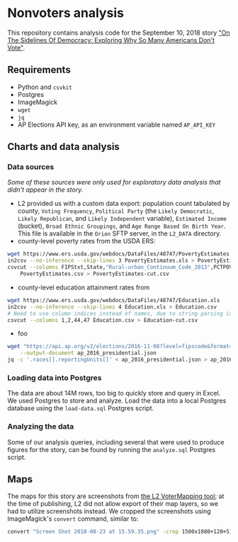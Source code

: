 # Nonvoters analysis

This repository contains analysis code for the September 10, 2018 story ["On The Sidelines Of Democracy: Exploring Why So Many Americans Don't Vote"](https://www.npr.org/2018/09/10/645223716/on-the-sidelines-of-democracy-exploring-why-so-many-americans-dont-vote).

## Requirements

- Python and `csvkit`
- Postgres
- ImageMagick
- `wget`
- `jq`
- AP Elections API key, as an environment variable named `AP_API_KEY`

## Charts and data analysis

### Data sources

_Some of these sources were only used for exploratory data analysis that didn't appear in the story._

- L2 provided us with a custom data export: population count tabulated by county, `Voting Frequency`, `Political Party` (the `Likely Democratic`, `Likely Republican`, and `Likely Independent` variable), `Estimated Income` (bucket), `Broad Ethnic Groupings`, and `Age Range Based On Birth Year`. This file is available in the `Orion` SFTP server, in the `L2_DATA` directory.
- county-level poverty rates from the USDA ERS:
```bash
wget https://www.ers.usda.gov/webdocs/DataFiles/48747/PovertyEstimates.xls
in2csv --no-inference --skip-lines 3 PovertyEstimates.xls > PovertyEstimates.csv
csvcut --columns FIPStxt,State,"Rural-urban_Continuum_Code_2013",PCTPOVALL_2016,MEDHHINC_2016 \
	PovertyEstimates.csv > PovertyEstimates-cut.csv
```
- county-level education attainment rates from
```bash
wget https://www.ers.usda.gov/webdocs/DataFiles/48747/Education.xls
in2csv --no-inference --skip-lines 4 Education.xls > Education.csv
# Need to use column indices instead of names, due to string parsing issues
csvcut --columns 1,2,44,47 Education.csv > Education-cut.csv
```
- foo
```bash
wget "https://api.ap.org/v2/elections/2016-11-08?level=fipscode&format=json&officeID=P&apikey=${AP_API_KEY}" \
	--output-document ap_2016_presidential.json
jq -c '.races[].reportingUnits[]' < ap_2016_presidential.json > ap_2016_presidential_races.json
```

### Loading data into Postgres

The data are about 14M rows, too big to quickly store and query in Excel. We used Postgres to store and analyze. Load the data into a local Postgres database using the `load-data.sql` Postgres script.

### Analyzing the data

Some of our analysis queries, including several that were used to produce figures for the story, can be found by running the `analyze.sql` Postgres script.

## Maps

The maps for this story are screenshots from [the L2 VoterMapping tool](https://login.votermapping.com/client); at the time of publishing, L2 did not allow export of their map layers, so we had to utilize screenshots instead. We cropped the screenshots using ImageMagick's `convert` command, similar to:

```bash
convert "Screen Shot 2018-08-23 at 15.59.35.png" -crop 1500x1080+120+510 el-paso-nonvoter.png
```
